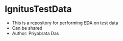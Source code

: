 # IgnitusTestData

 - This is a repository for performing EDA on test data
 - Can be shared
 - Author: Priyabrata Das
